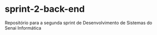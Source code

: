 # sprint-2-back-end
Repositório para a segunda sprint de Desenvolvimento de Sistemas do Senai Informática
